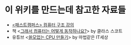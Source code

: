 # 이 위키를 만드는데 참고한 자료들

* [<패스트캠퍼스> 컴퓨터 구조 강의](https://storage.googleapis.com/static.fastcampus.co.kr/prod/uploads/202104/161058-24/\[%ED%8C%A8%EC%8A%A4%ED%8A%B8%EC%BA%A0%ED%8D%BC%EC%8A%A4]-%EA%B5%90%EC%9C%A1%EA%B3%BC%EC%A0%95%EC%86%8C%EA%B0%9C%EC%84%9C-%EC%98%AC%EC%9D%B8%EC%9B%90-%ED%8C%A8%ED%82%A4%EC%A7%80---%EC%BB%B4%ED%93%A8%ED%84%B0-%EA%B3%B5%ED%95%99-%EC%A0%84%EA%B3%B5-%ED%95%84%EC%88%98.pdf)
* 책 <[그래서 컴퓨터는 어떻게 동작하나요?](http://www.yes24.com/Product/Goods/79637490)> by 클라스 스코트
* 유튜브 <[쓸모없는 CPU 만들기](https://youtube.com/watch?v=kxVKyYuZw\_0\&feature=shares)> by 마법같은 IT세상
